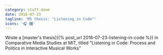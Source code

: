 ```yaml
---
category: stuff-done
date: 2016-07-23
tagline: 'MS thesis: "Listening in Code"'
icons: '🎧 🎛'
---
```


Wrote a [master's thesis]({% post_url 2016-07-23-listening-in-code %}) in Comparative Media Studies at MIT, titled "Listening in Code: Process and Politics in Interactive Musical Works"
